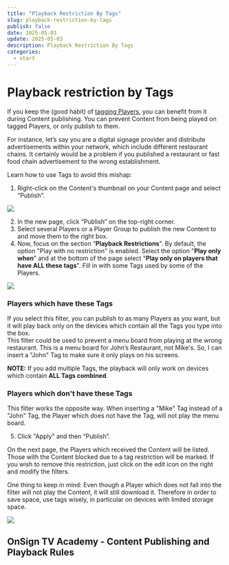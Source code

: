 ```yaml
---
title: "Playback Restriction By Tags"
slug: playback-restriction-by-tags
publish: false
date: 2025-05-03
update: 2025-05-03
description: Playback Restriction By Tags
categories:
  - start
---
```


Playback restriction by Tags
============================

If you keep the (good habit) of [tagging Players](/create-your-first-campaign/organizing-campaigns-with-tags), you can benefit from it during Content publishing. You can prevent Content from being played on tagged Players, or only publish to them.

For instance, let’s say you are a digital signage provider and distribute advertisements within your network, which include different restaurant chains. It certainly would be a problem if you published a restaurant or fast food chain advertisement to the wrong establishment.

Learn how to use Tags to avoid this mishap:

1. Right-click on the Content's thumbnail on your Content page and select “Publish”.

![](https://static.helpjuice.com/helpjuice_production/uploads/upload/image/23821/direct/1741793684752/image.png)

2. In the new page, click “Publish” on the top-right corner.
3. Select several Players or a Player Group to publish the new Content to and move them to the right box.
4. Now, focus on the section “**Playback Restrictions**". By default, the option "Play with no restriction" is enabled. Select the option "**Play only when**" and at the bottom of the page select "**Play only on players that have ALL these tags**". Fill in with some Tags used by some of the Players.

![](https://static.helpjuice.com/helpjuice_production/uploads/upload/image/23821/direct/1731689765442/playback-restriction-by-tags-2.jpg)

### Players which have these Tags

If you select this filter, you can publish to as many Players as you want, but it will play back only on the devices which contain all the Tags you type into the box.   
This filter could be used to prevent a menu board from playing at the wrong restaurant. This is a menu board for John’s Restaurant, not Mike's. So, I can insert a "John" Tag to make sure it only plays on his screens.

**NOTE:** If you add multiple Tags, the playback will only work on devices which contain **ALL Tags combined**.

### Players which don't have these Tags

This filter works the opposite way. When inserting a "Mike" Tag instead of a "John" Tag, the Player which does not have the Tag, will not play the menu board.

5. Click "Apply" and then “Publish”.

On the next page, the Players which received the Content will be listed. Those with the Content blocked due to a tag restriction will be marked. If you wish to remove this restriction, just click on the edit icon on the right and modify the filters.

One thing to keep in mind: Even though a Player which does not fall into the filter will not play the Content, it will still download it. Therefore in order to save space, use tags wisely, in particular on devices with limited storage space.

![](https://static.helpjuice.com/helpjuice_production/uploads/upload/image/23821/direct/1731689854052/playback-restriction-by-tags-3.jpg)

OnSign TV Academy - Content Publishing and Playback Rules
---------------------------------------------------------
